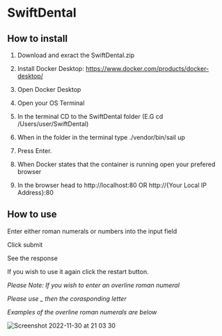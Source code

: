# SwiftDental

<h2>How to install </h2>

1. Download and exract the SwiftDental.zip

2. Install Docker Desktop: https://www.docker.com/products/docker-desktop/

3. Open Docker Desktop 

4. Open your OS Terminal

5. In the terminal CD to the SwiftDental folder (E.G cd /Users/user/SwiftDental)

6. When in the folder in the terminal type ./vendor/bin/sail up 

7. Press Enter.

8. When Docker states that the container is running open your prefered browser

9. In the browser head to http://localhost:80 OR http://{Your Local IP Address}:80



<h2>How to use </h2>

Enter either roman numerals or numbers into the input field 

Click submit 

See the response

If you wish to use it again click the restart button.



<i>Please Note: If you wish to enter an overline roman numeral

Please use _ then the corasponding letter

Examples of the overline roman numerals are below</i>




![Screenshot 2022-11-30 at 21 03 30](https://user-images.githubusercontent.com/44707086/204907533-48b50021-3fba-4ff2-8b55-1a1cad5d92fa.jpg)






